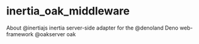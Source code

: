 # inertia_oak_middleware
About @inertiajs inertia server-side adapter for the @denoland Deno web-framework @oakserver oak
